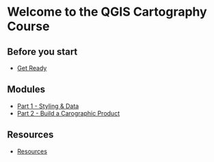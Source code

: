 
# Welcome to the QGIS Cartography Course

## Before you start
- [Get Ready](get-ready.md)

## Modules

- [Part 1 - Styling & Data](part1-styling-data.md)
- [Part 2 - Build a Carographic Product](part2-build-map.md)

## Resources
- [Resources](resources.md)
